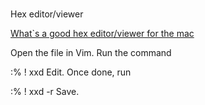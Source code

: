 # 
Hex editor/viewer

[What`s a good hex editor/viewer for the mac](http://stackoverflow.com/questions/827326/whats-a-good-hex-editor-viewer-for-the-mac)

Open the file in Vim.
Run the command

:% ! xxd
Edit.
Once done, run

:% ! xxd -r
Save.
